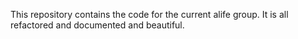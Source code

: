 This repository contains the code for the current alife group. It is all refactored and documented and beautiful. 